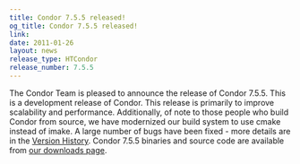 ```yaml
---
title: Condor 7.5.5 released!
og_title: Condor 7.5.5 released!
link: 
date: 2011-01-26
layout: news
release_type: HTCondor
release_number: 7.5.5
---
```


The Condor Team is pleased to announce the release of Condor 7.5.5. This is a development release of Condor.  This release is primarily to improve scalability and performance. Additionally, of note to those people who build Condor from source, we have  modernized our build system to use cmake instead of imake.   A large number of bugs have been fixed - more details are in the <a href="manual/latest-dev/9_Version_History.html"> Version History</a>. Condor 7.5.5 binaries and source code are available from  <a href="downloads/">our downloads page</a>. 
